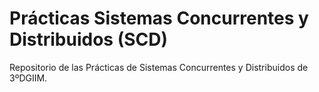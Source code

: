 # Prácticas Sistemas Concurrentes y Distribuidos (SCD)
Repositorio de las Prácticas de Sistemas Concurrentes y Distribuidos de 3ºDGIIM.
